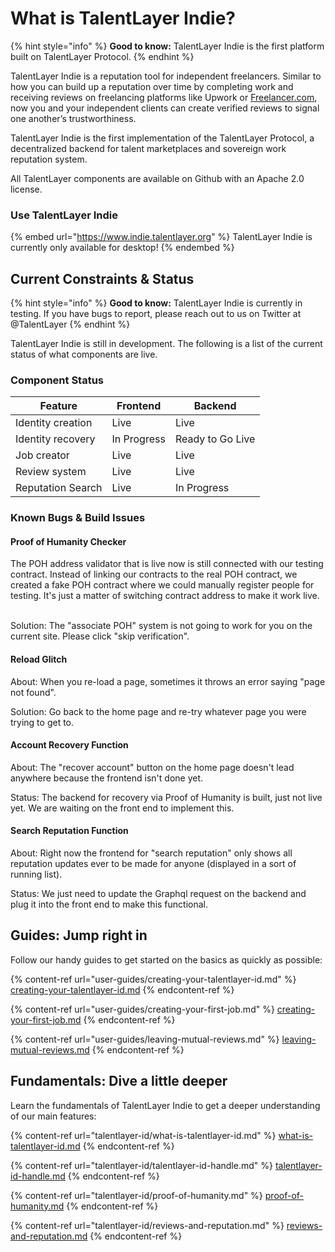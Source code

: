 # What is TalentLayer Indie?

{% hint style="info" %}
**Good to know:** TalentLayer Indie is the first platform built on TalentLayer Protocol.&#x20;
{% endhint %}

TalentLayer Indie is a reputation tool for independent freelancers. Similar to how you can build up a reputation over time by completing work and receiving reviews on freelancing platforms like Upwork or [Freelancer.com](http://freelancer.com), now you and your independent clients can create verified reviews to signal one another’s trustworthiness.

TalentLayer Indie is the first implementation of the TalentLayer Protocol, a decentralized backend for talent marketplaces and sovereign work reputation system.

All TalentLayer components are available on Github with an Apache 2.0 license.&#x20;

### Use TalentLayer Indie

{% embed url="https://www.indie.talentlayer.org" %}
TalentLayer Indie is currently only available for desktop!
{% endembed %}

## Current Constraints & Status

{% hint style="info" %}
**Good to know:** TalentLayer Indie is currently in testing. If you have bugs to report, please reach out to us on Twitter at @TalentLayer
{% endhint %}

TalentLayer Indie is still in development. The following is a list of the current status of what components are live.

### Component Status

| Feature           | Frontend    | Backend          |
| ----------------- | ----------- | ---------------- |
| Identity creation | Live        | Live             |
| Identity recovery | In Progress | Ready to Go Live |
| Job creator       | Live        | Live             |
| Review system     | Live        | Live             |
| Reputation Search | Live        | In Progress      |

### Known Bugs & Build Issues

#### Proof of Humanity Checker

The POH address validator that is live now is still connected with our testing contract.  Instead of linking our contracts to the real POH contract, we created a fake POH contract where we could manually register people for testing. It's just a matter of switching contract address to make it work live.&#x20;

\
Solution: The "associate POH" system is not going to work for you on the current site. Please click "skip verification".

#### Reload Glitch

About: When you re-load a page, sometimes it throws an error saying "page not found".&#x20;

Solution: Go back to the home page and re-try whatever page you were trying to get to.&#x20;

#### Account Recovery Function

About: The "recover account" button on the home page doesn't lead anywhere because the frontend isn't done yet.&#x20;

Status: The backend for recovery via Proof of Humanity is built, just not live yet. We are waiting on the front end to implement this.&#x20;

#### Search Reputation Function

About: Right now the frontend for "search reputation" only shows all reputation updates ever to be made for anyone (displayed in a sort of running list).&#x20;

Status: We just need to update the Graphql request on the backend and plug it into the front end to make this functional.

## Guides: Jump right in

Follow our handy guides to get started on the basics as quickly as possible:

{% content-ref url="user-guides/creating-your-talentlayer-id.md" %}
[creating-your-talentlayer-id.md](user-guides/creating-your-talentlayer-id.md)
{% endcontent-ref %}

{% content-ref url="user-guides/creating-your-first-job.md" %}
[creating-your-first-job.md](user-guides/creating-your-first-job.md)
{% endcontent-ref %}

{% content-ref url="user-guides/leaving-mutual-reviews.md" %}
[leaving-mutual-reviews.md](user-guides/leaving-mutual-reviews.md)
{% endcontent-ref %}

## Fundamentals: Dive a little deeper

Learn the fundamentals of TalentLayer Indie to get a deeper understanding of our main features:

{% content-ref url="talentlayer-id/what-is-talentlayer-id.md" %}
[what-is-talentlayer-id.md](talentlayer-id/what-is-talentlayer-id.md)
{% endcontent-ref %}

{% content-ref url="talentlayer-id/talentlayer-id-handle.md" %}
[talentlayer-id-handle.md](talentlayer-id/talentlayer-id-handle.md)
{% endcontent-ref %}

{% content-ref url="talentlayer-id/proof-of-humanity.md" %}
[proof-of-humanity.md](talentlayer-id/proof-of-humanity.md)
{% endcontent-ref %}

{% content-ref url="talentlayer-id/reviews-and-reputation.md" %}
[reviews-and-reputation.md](talentlayer-id/reviews-and-reputation.md)
{% endcontent-ref %}
